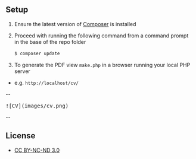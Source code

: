 ## Setup

1. Ensure the latest version of [Composer](https://getcomposer.org/download/) is installed
1. Proceed with running the following command from a command prompt in the base of the repo folder

    ```sh
    $ composer update
    ```

1. To generate the PDF view `make.php` in a browser running your local PHP server
  - e.g. `http://localhost/cv/`

--

<kbd>
![CV](images/cv.png)
</kbd>

--

## License

- [CC BY-NC-ND 3.0](https://creativecommons.org/licenses/by-nc-nd/3.0/)
